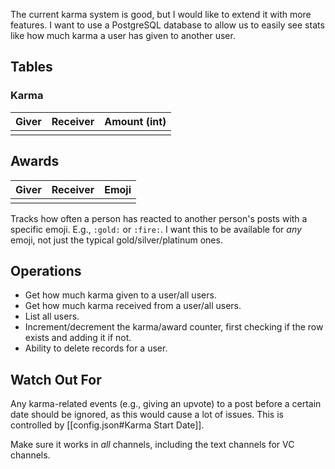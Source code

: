 The current karma system is good, but I would like to extend it with more features. I want to use a PostgreSQL database to allow us to easily see stats like how much karma a user has given to another user. 

## Tables
### Karma

| Giver | Receiver | Amount (int) |
| ----- | -------- | ------------ |
|       |          |              |

## Awards

| Giver | Receiver | Emoji |
| ----- | -------- | ----- |
|       |          |       |
Tracks how often a person has reacted to another person's posts with a specific emoji. E.g., `:gold:` or `:fire:`. I want this to be available for *any* emoji, not just the typical gold/silver/platinum ones.


## Operations
- Get how much karma given to a user/all users.
- Get how much karma received from a user/all users.
- List all users.
- Increment/decrement the karma/award counter, first checking if the row exists and adding it if not.
- Ability to delete records for a user.

## Watch Out For
Any karma-related events (e.g., giving an upvote) to a post before a certain date should be ignored, as this would cause a lot of issues. This is controlled by [[config.json#Karma Start Date]]. 

Make sure it works in *all* channels, including the text channels for VC channels.

